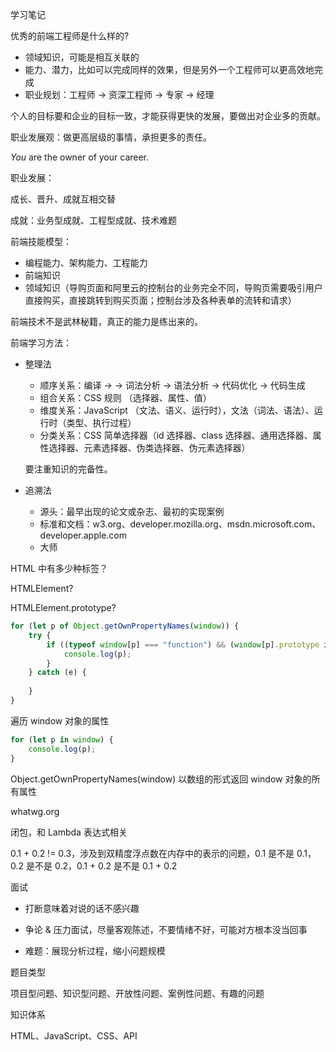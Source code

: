 学习笔记

优秀的前端工程师是什么样的?

- 领域知识，可能是相互关联的
- 能力、潜力，比如可以完成同样的效果，但是另外一个工程师可以更高效地完成
- 职业规划：工程师 -> 资深工程师 -> 专家 -> 经理



个人的目标要和企业的目标一致，才能获得更快的发展，要做出对企业多的贡献。



职业发展观：做更高层级的事情，承担更多的责任。



<em> You </em> are the owner of your career.



职业发展：

成长、晋升、成就互相交替

成就：业务型成就、工程型成就、技术难题



前端技能模型：

- 编程能力、架构能力、工程能力
- 前端知识
- 领域知识（导购页面和阿里云的控制台的业务完全不同，导购页需要吸引用户直接购买，直接跳转到购买页面；控制台涉及各种表单的流转和请求）



前端技术不是武林秘籍，真正的能力是练出来的。



前端学习方法：

- 整理法

  - 顺序关系：编译 -> -> 词法分析 -> 语法分析 -> 代码优化 -> 代码生成
  - 组合关系：CSS 规则 （选择器、属性、值）
  - 维度关系：JavaScript （文法、语义、运行时），文法（词法、语法）、运行时（类型、执行过程）
  - 分类关系：CSS 简单选择器（id 选择器、class 选择器、通用选择器、属性选择器、元素选择器、伪类选择器、伪元素选择器）

  要注重知识的完备性。

- 追溯法
  - 源头：最早出现的论文或杂志、最初的实现案例
  - 标准和文档：w3.org、developer.mozilla.org、msdn.microsoft.com、developer.apple.com
  - 大师



HTML 中有多少种标签？

HTMLElement?

HTMLElement.prototype?

```javascript
for (let p of Object.getOwnPropertyNames(window)) {
    try {
        if ((typeof window[p] === "function") && (window[p].prototype instanceof HTMLElement)) {
            console.log(p);
        }
    } catch (e) {
        
    }
}
```



遍历 window 对象的属性

```javascript
for (let p in window) {
	console.log(p);
}
```

Object.getOwnPropertyNames(window) 以数组的形式返回 window 对象的所有属性



whatwg.org



闭包，和 Lambda 表达式相关



0.1 + 0.2 != 0.3，涉及到双精度浮点数在内存中的表示的问题，0.1 是不是 0.1，0.2 是不是 0.2，0.1 + 0.2 是不是 0.1 + 0.2



面试

- 打断意味着对说的话不感兴趣

- 争论 & 压力面试，尽量客观陈述，不要情绪不好，可能对方根本没当回事

- 难题：展现分析过程，缩小问题规模

题目类型

项目型问题、知识型问题、开放性问题、案例性问题、有趣的问题



知识体系

HTML、JavaScript、CSS、API



